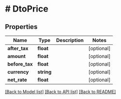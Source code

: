 # # DtoPrice

## Properties

Name | Type | Description | Notes
------------ | ------------- | ------------- | -------------
**after_tax** | **float** |  | [optional]
**amount** | **float** |  | [optional]
**before_tax** | **float** |  | [optional]
**currency** | **string** |  | [optional]
**net_rate** | **float** |  | [optional]

[[Back to Model list]](../../README.md#models) [[Back to API list]](../../README.md#endpoints) [[Back to README]](../../README.md)
